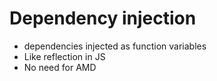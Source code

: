 #  Dependency injection

* dependencies injected as function variables
* Like reflection in JS
* No need for AMD
